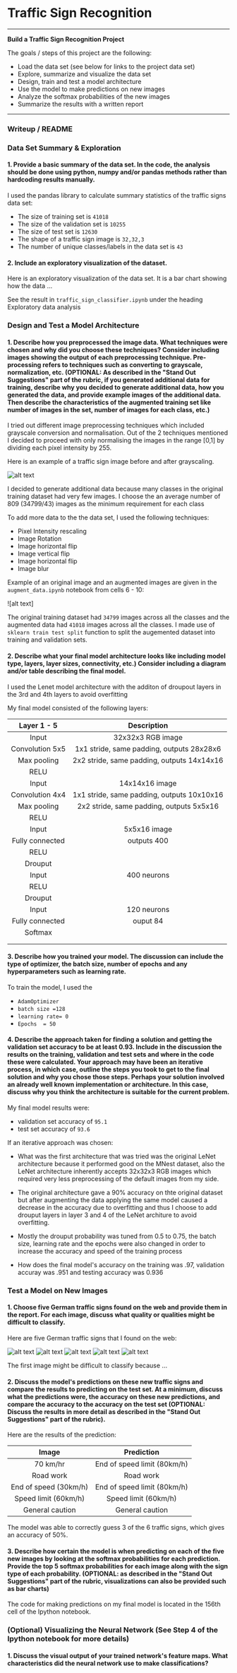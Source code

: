 # **Traffic Sign Recognition** 



---

**Build a Traffic Sign Recognition Project**

The goals / steps of this project are the following:
* Load the data set (see below for links to the project data set)
* Explore, summarize and visualize the data set
* Design, train and test a model architecture
* Use the model to make predictions on new images
* Analyze the softmax probabilities of the new images
* Summarize the results with a written report


[//]: # (Image References)

[image1]: ./examples/visualization.jpg "Visualization"
[image2]: ./examples/grayscale.jpg "Grayscaling"
[image3]: ./examples/random_noise.jpg "Random Noise"
[image4]: ./New_Images/2.ppm "Traffic Sign 1"
[image5]: ./examples/3.ppm "Traffic Sign 2"
[image6]: ./examples/4.ppm "Traffic Sign 3"
[image7]: ./examples/5.ppm "Traffic Sign 4"
[image8]: ./examples/6.ppm "Traffic Sign 5"

---
### Writeup / README


### Data Set Summary & Exploration

#### 1. Provide a basic summary of the data set. In the code, the analysis should be done using python, numpy and/or pandas methods rather than hardcoding results manually.

I used the pandas library to calculate summary statistics of the traffic
signs data set:

* The size of training set is  `41018`
* The size of the validation set is `10255`
* The size of test set is `12630`
* The shape of a traffic sign image is `32,32,3`
* The number of unique classes/labels in the data set is `43`

#### 2. Include an exploratory visualization of the dataset.

Here is an exploratory visualization of the data set. It is a bar chart showing how the data ...

See the result in `traffic_sign_classifier.ipynb` under the heading Exploratory data analysis

### Design and Test a Model Architecture

#### 1. Describe how you preprocessed the image data. What techniques were chosen and why did you choose these techniques? Consider including images showing the output of each preprocessing technique. Pre-processing refers to techniques such as converting to grayscale, normalization, etc. (OPTIONAL: As described in the "Stand Out Suggestions" part of the rubric, if you generated additional data for training, describe why you decided to generate additional data, how you generated the data, and provide example images of the additional data. Then describe the characteristics of the augmented training set like number of images in the set, number of images for each class, etc.)

I tried out different image preprocessing techniques which included grayscale conversion and normalisation. Out of the 2 techniques mentioned I  decided to proceed with only normalising the images in the range [0,1] by dividing each pixel intensity by 255. 

Here is an example of a traffic sign image before and after grayscaling.

![alt text][image2]

I decided to generate additional data because many classes in the original training dataset had very few images. I choose the an average number of 809 (34799/43) images as the minimum requirement for each class

To add more data to the the data set, I used the following techniques:

* Pixel Intensity rescaling
* Image Rotation
* Image horizontal flip
* Image vertical flip
* Image horizontal flip
* Image blur

Example of an original image and an augmented images are given in the `augment_data.ipynb` notebook from cells 6 - 10:

![alt text]

The original  training dataset had `34799` images across all the classes and the augmented data had `41018` images across all the classes.
I made use of `sklearn train test split` function to split the augemented dataset into training and validation sets.

#### 2. Describe what your final model architecture looks like including model type, layers, layer sizes, connectivity, etc.) Consider including a diagram and/or table describing the final model.

I used the Lenet model architecture with the additon of droupout layers in the 3rd and 4th layers to avoid overfitting

My final model consisted of the following layers:

| Layer         1 - 5	|     Description	        					| 
|:---------------------:|:---------------------------------------------:| 
| Input         		| 32x32x3 RGB image   							| 
| Convolution 5x5     	| 1x1 stride, same padding, outputs 28x28x6 	|
| Max pooling			| 2x2 stride, same padding, outputs 14x14x16	|
| RELU					|												|
| Input         		| 14x14x16 image 							    | 
| Convolution 4x4     	| 1x1 stride, same padding, outputs 10x10x16 	|
| Max pooling			| 2x2 stride, same padding, outputs 5x5x16  	|
| RELU					|												|
| Input         		| 5x5x16  image   						    	| 
| Fully connected       | outputs 400                               	|
| RELU					|												|
| Drouput																|
| Input         		| 400 neurons            					    | 
| RELU					|												|
| Drouput																|
| Input                 | 120 neurons     				            	|
| Fully connected		|  ouput 84     								|
| Softmax				|            									|
|						|												|
|						|												|
 


#### 3. Describe how you trained your model. The discussion can include the type of optimizer, the batch size, number of epochs and any hyperparameters such as learning rate.

To train the model, I used the 
* `AdamOptimizer` 
* `batch size =128`
* `learning rate= 0`
* `Epochs  = 50`
 
#### 4. Describe the approach taken for finding a solution and getting the validation set accuracy to be at least 0.93. Include in the discussion the results on the training, validation and test sets and where in the code these were calculated. Your approach may have been an iterative process, in which case, outline the steps you took to get to the final solution and why you chose those steps. Perhaps your solution involved an already well known implementation or architecture. In this case, discuss why you think the architecture is suitable for the current problem.

My final model results were:
* validation set accuracy of `95.1`
* test set accuracy of `93.6`

If an iterative approach was chosen:
* What was the first architecture that was tried was the original LeNet architecture because it performed good on the MNest dataset, also the LeNet architecture inherently accepts 32x32x3 RGB images which required very less preprocessing of the default images from my side.

* The original architecture gave a 90% accuracy on thte original dataset but after augmenting the data applying the same model caused a decrease in the accuracy due to overfitting and thus I choose to add drouput layers in layer 3 and 4 of the LeNet architure to avoid overfitting.

* Mostly the drouput probability was tuned from 0.5 to 0.75, the batch size, learning rate and the epochs were also changed in order to increase the accuracy and speed of the training process

* How does the final model's accuracy on the training was .97, validation accuray was .951 and testing accuracy was 0.936
 

### Test a Model on New Images

#### 1. Choose five German traffic signs found on the web and provide them in the report. For each image, discuss what quality or qualities might be difficult to classify.

Here are five German traffic signs that I found on the web:

![alt text][image4] ![alt text][image5] ![alt text][image6] 
![alt text][image7] ![alt text][image8]

The first image might be difficult to classify because ...

#### 2. Discuss the model's predictions on these new traffic signs and compare the results to predicting on the test set. At a minimum, discuss what the predictions were, the accuracy on these new predictions, and compare the accuracy to the accuracy on the test set (OPTIONAL: Discuss the results in more detail as described in the "Stand Out Suggestions" part of the rubric).

Here are the results of the prediction:

| Image			        |     Prediction	        					| 
|:---------------------:|:---------------------------------------------:| 
| 70 km/hr      		| End of speed limit (80km/h)  					| 
| Road work  			| Road work 									|
| End of speed (30km/h) | End of speed limit (80km/h)					|
| Speed limit (60km/h) 	| Speed limit (60km/h)					 		|
|  General caution		|  General caution   							|


The model was able to correctly guess 3 of the 6 traffic signs, which gives an accuracy of 50%.

#### 3. Describe how certain the model is when predicting on each of the five new images by looking at the softmax probabilities for each prediction. Provide the top 5 softmax probabilities for each image along with the sign type of each probability. (OPTIONAL: as described in the "Stand Out Suggestions" part of the rubric, visualizations can also be provided such as bar charts)

The code for making predictions on my final model is located in the 156th cell of the Ipython notebook.


### (Optional) Visualizing the Neural Network (See Step 4 of the Ipython notebook for more details)
#### 1. Discuss the visual output of your trained network's feature maps. What characteristics did the neural network use to make classifications?


